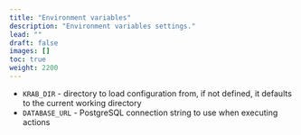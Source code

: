 ```yaml
---
title: "Environment variables"
description: "Environment variables settings."
lead: ""
draft: false
images: []
toc: true
weight: 2200
---
```


- `KRAB_DIR` - directory to load configuration from, if not defined, it defaults to the current working directory
- `DATABASE_URL` - PostgreSQL connection string to use when executing actions
